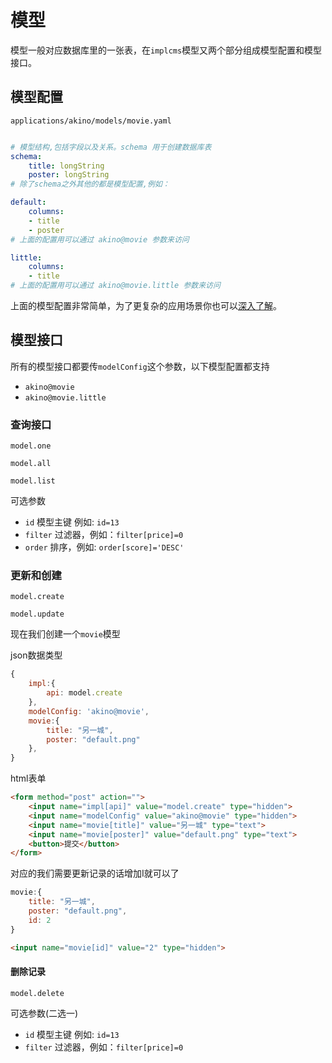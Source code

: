 # 模型

模型一般对应数据库里的一张表，在`implcms`模型又两个部分组成模型配置和模型接口。

## 模型配置
`applications/akino/models/movie.yaml`
```yaml

# 模型结构,包括字段以及关系。schema 用于创建数据库表
schema:
    title: longString
    poster: longString
# 除了schema之外其他的都是模型配置,例如：

default:
    columns:
    - title
    - poster
# 上面的配置用可以通过 akino@movie 参数来访问

little:
    columns:
    - title
# 上面的配置用可以通过 akino@movie.little 参数来访问
```
上面的模型配置非常简单，为了更复杂的应用场景你也可以[深入了解](model-more.md)。

## 模型接口

所有的模型接口都要传`modelConfig`这个参数，以下模型配置都支持

- `akino@movie`
- `akino@movie.little`

### 查询接口
```
model.one

model.all

model.list
```
可选参数
- `id` 模型主键 例如: `id=13`
- `filter` 过滤器，例如：`filter[price]=0`
- `order` 排序，例如: `order[score]='DESC'`

### 更新和创建

```
model.create

model.update
```
现在我们创建一个`movie`模型

json数据类型
```javascript
{
    impl:{
        api: model.create
    },
    modelConfig: 'akino@movie',
    movie:{
        title: "另一城",
        poster: "default.png"
    },
}
```
html表单
```html
<form method="post" action="">
    <input name="impl[api]" value="model.create" type="hidden">
    <input name="modelConfig" value="akino@movie" type="hidden">
    <input name="movie[title]" value="另一城" type="text">
    <input name="movie[poster]" value="default.png" type="text">
    <button>提交</button>
</form>
```
对应的我们需要更新记录的话增加I就可以了
```javascript
movie:{
    title: "另一城",
    poster: "default.png",
    id: 2
}
```
```html
<input name="movie[id]" value="2" type="hidden">
```


#### 删除记录
```
model.delete
```
可选参数(二选一)
- `id` 模型主键 例如: `id=13`
- `filter` 过滤器，例如：`filter[price]=0`
